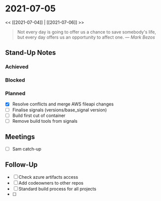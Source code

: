 
# 2021-07-05

<< [[2021-07-04]] | [[2021-07-06]] >>

> Not every day is going to offer us a chance to save somebody's life, but every day offers us an opportunity to affect one.
> &mdash; <cite>Mark Bezos</cite>

## Stand-Up Notes

### Achieved

### Blocked
### Planned
- [x] Resolve conflicts and merge AWS fileapi changes
- [ ] Finalise signals (versions/base_signal version)
- [ ] Build first cut of container
- [ ] Remove build tools from signals

## Meetings
- [ ] Sam catch-up

## Follow-Up
- [ ] Check azure artifacts access
- [ ] Add codeowners to other repos
- [ ] Standard build process for all projects
- [ ] 